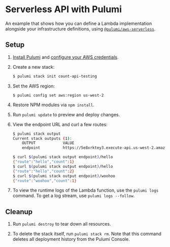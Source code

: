 # Serverless API with Pulumi

An example that shows how you can define a Lambda implementation alongside your infrastructure definitions, using [`@pulumi/aws-serverless`](https://www.npmjs.com/package/@pulumi/aws-serverless).

## Setup

1.  [Install Pulumi](https://docs.pulumi.com/install/) and [configure your AWS credentials](https://docs.pulumi.com/install/aws.html). 

1.  Create a new stack:

    ```bash
    $ pulumi stack init count-api-testing
    ```

1.  Set the AWS region:

    ```
    $ pulumi config set aws:region us-west-2
    ```

1.  Restore NPM modules via `npm install`.

1.  Run `pulumi update` to preview and deploy changes.

1.  View the endpoint URL and curl a few routes:

    ```bash
    $ pulumi stack output 
    Current stack outputs (1):
        OUTPUT            VALUE
        endpoint          https://5e8xrktey3.execute-api.us-west-2.amazonaws.com/stage/
    
    $ curl $(pulumi stack output endpoint)/hello
    {"route":"hello","count":1}
    $ curl $(pulumi stack output endpoint)/hello
    {"route":"hello","count":2}
    $ curl $(pulumi stack output endpoint)/woohoo
    {"route":"woohoo","count":1}
    ```

1.  To view the runtime logs of the Lambda function, use the `pulumi logs` command. To get a log stream, use `pulumi logs --follow`.

## Cleanup

1.  Run `pulumi destroy` to tear down all resources.

1.  To delete the stack itself, run `pulumi stack rm`. Note that this command deletes all deployment history from the Pulumi Console.
